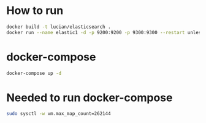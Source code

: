# How to run
```sh
docker build -t lucian/elasticsearch .
docker run --name elastic1 -d -p 9200:9200 -p 9300:9300 --restart unless-stopped lucian/elasticsearch
```

# docker-compose
```sh
docker-compose up -d
```


# Needed to run docker-compose
```sh
sudo sysctl -w vm.max_map_count=262144
```
